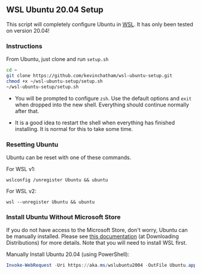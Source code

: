 ## WSL Ubuntu 20.04 Setup

This script will completely configure Ubuntu in [WSL](https://docs.microsoft.com/en-us/windows/wsl/). It has only been tested on version 20.04!

### Instructions

From Ubuntu, just clone and run `setup.sh`

```bash
cd ~
git clone https://github.com/kevinchatham/wsl-ubuntu-setup.git
chmod +x ~/wsl-ubuntu-setup/setup.sh
~/wsl-ubuntu-setup/setup.sh
```

- You will be prompted to configure `zsh`. Use the default options and `exit` when dropped into the new shell. Everything should continue normally after that.

- It is a good idea to restart the shell when everything has finished installing. It is normal for this to take some time.

### Resetting Ubuntu

Ubuntu can be reset with one of these commands.

For WSL v1: 
```batch
wslconfig /unregister Ubuntu && ubuntu
```

For WSL v2: 
```batch
wsl --unregister Ubuntu && ubuntu
```

### Install Ubuntu Without Microsoft Store

If you do not have access to the Microsoft Store, don't worry, Ubuntu can be manually installed. Please see [this documentation](https://docs.microsoft.com/en-us/windows/wsl/install-manual) (at Downloading Distributions) for more details. Note that you will need to install WSL first.

Manually Install Ubuntu 20.04 (using PowerShell):
```powershell
Invoke-WebRequest -Uri https://aka.ms/wslubuntu2004 -OutFile Ubuntu.appx -UseBasicParsing | Add-AppxPackage .\Ubuntu.appx
```

